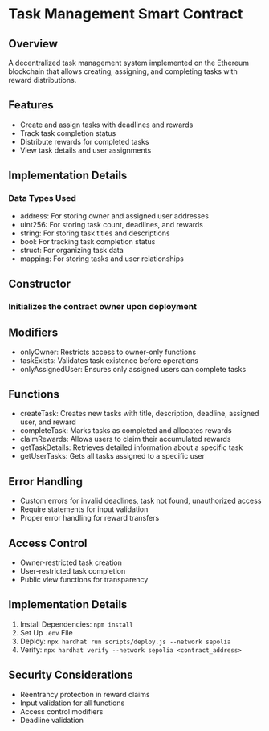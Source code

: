 # Task Management Smart Contract

## Overview

A decentralized task management system implemented on the Ethereum blockchain that allows creating, assigning, and completing tasks with reward distributions.

## Features

- Create and assign tasks with deadlines and rewards
- Track task completion status
- Distribute rewards for completed tasks
- View task details and user assignments

## Implementation Details

### Data Types Used

- address: For storing owner and assigned user addresses
- uint256: For storing task count, deadlines, and rewards
- string: For storing task titles and descriptions
- bool: For tracking task completion status
- struct: For organizing task data
- mapping: For storing tasks and user relationships

## Constructor

### Initializes the contract owner upon deployment

## Modifiers

- onlyOwner: Restricts access to owner-only functions
- taskExists: Validates task existence before operations
- onlyAssignedUser: Ensures only assigned users can complete tasks

## Functions

- createTask: Creates new tasks with title, description, deadline, assigned user, and reward
- completeTask: Marks tasks as completed and allocates rewards
- claimRewards: Allows users to claim their accumulated rewards
- getTaskDetails: Retrieves detailed information about a specific task
- getUserTasks: Gets all tasks assigned to a specific user

## Error Handling

- Custom errors for invalid deadlines, task not found, unauthorized access
- Require statements for input validation
- Proper error handling for reward transfers

## Access Control

- Owner-restricted task creation
- User-restricted task completion
- Public view functions for transparency

## Implementation Details

1. Install Dependencies: `npm install`
2. Set Up `.env` File
3. Deploy: `npx hardhat run scripts/deploy.js --network sepolia`
4. Verify: `npx hardhat verify --network sepolia <contract_address>`

## Security Considerations

- Reentrancy protection in reward claims
- Input validation for all functions
- Access control modifiers
- Deadline validation
